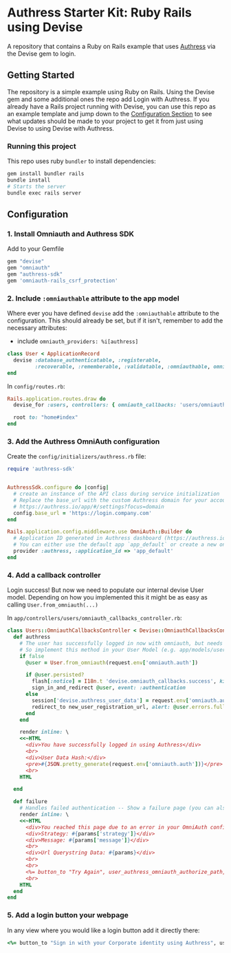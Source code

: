 # Authress Starter Kit: Ruby Rails using Devise

A repository that contains a Ruby on Rails example that uses [Authress](https://authress.io) via the Devise gem to login.

## Getting Started
The repository is a simple example using Ruby on Rails. Using the Devise gem and some additional ones the repo add Login with Authress. If you already have a Rails project running with Devise, you can use this repo as an example template and jump down to the [Configuration Section](#configuration) to see what updates should be made to your project to get it from just using Devise to using Devise with Authress.

### Running this project
This repo uses ruby `bundler` to install dependencies:

```sh
gem install bundler rails
bundle install
# Starts the server
bundle exec rails server
```

## Configuration

### 1. Install Omniauth and Authress SDK

Add to your Gemfile
```rb
gem "devise"
gem "omniauth"
gem "authress-sdk"
gem 'omniauth-rails_csrf_protection'
```

### 2. Include `:omniauthable` attribute to the app model
Where ever you have defined `devise` add the `:omniauthable` attribute to the configuration. This should already be set, but if it isn't, remember to add the necessary attributes:
* include `omniauth_providers: %i[authress]`

```rb
class User < ApplicationRecord
  devise :database_authenticatable, :registerable,
         :recoverable, :rememberable, :validatable, :omniauthable, omniauth_providers: %i[authress]
end
```

In `config/routes.rb`:

```rb
Rails.application.routes.draw do
  devise_for :users, controllers: { omniauth_callbacks: 'users/omniauth_callbacks' }

  root to: "home#index" 
end
```

### 3. Add the Authress OmniAuth configuration

Create the `config/initializers/authress.rb` file:

```rb
require 'authress-sdk'


AuthressSdk.configure do |config|
  # create an instance of the API class during service initialization
  # Replace the base_url with the custom Authress domain for your account
  # https://authress.io/app/#/settings?focus=domain
  config.base_url = 'https://login.company.com'
end

Rails.application.config.middleware.use OmniAuth::Builder do
  # Application ID generated in Authress dashboard (https://authress.io/app/#/settings?focus=applications)
  # You can either use the default app `app_default` or create a new one
  provider :authress, :application_id => 'app_default'
end

```

### 4. Add a callback controller

Login success! But now we need to populate our internal devise User model. Depending on how you implemented this it might be as easy as calling `User.from_omniauth(...)`

In `app/controllers/users/omniauth_callbacks_controller.rb`:

```rb
class Users::OmniauthCallbacksController < Devise::OmniauthCallbacksController
  def authress
    # The user has successfully logged in now with omniauth, but needs to be converted to your user model.
    # So implement this method in your User Model (e.g. app/models/user.rb) so that the @user is populated with the data that you need
    if false
      @user = User.from_omniauth(request.env['omniauth.auth'])

      if @user.persisted?
        flash[:notice] = I18n.t 'devise.omniauth_callbacks.success', kind: 'Authress'
        sign_in_and_redirect @user, event: :authentication
      else
        session['devise.authress_user_data'] = request.env['omniauth.auth'].except('extra') # Removing extra as it can overflow some session stores
        redirect_to new_user_registration_url, alert: @user.errors.full_messages.join("\n")
      end
    end

    render inline: \
    <<~HTML
      <div>You have successfully logged in using Authress</div>
      <br>
      <div>User Data Hash:</div>
      <pre>#{JSON.pretty_generate(request.env['omniauth.auth'])}</pre>
      <br>
    HTML

  end

  def failure
    # Handles failed authentication -- Show a failure page (you can also handle with a redirect)
    render inline: \
    <<~HTML
      <div>You reached this page due to an error in your OmniAuth configuration. Check the server logs</div>
      <div>Strategy: #{params['strategy']}</div>
      <div>Message: #{params['message']}</div>
      <br>
      <div>Url Querystring Data: #{params}</div>
      <br>
      <br>
      <%= button_to "Try Again", user_authress_omniauth_authorize_path, method: :post %>
      <br>
    HTML
  end
end
```

### 5. Add a login button your webpage

In any view where you would like a login button add it directly there:

```rb
<%= button_to "Sign in with your Corporate identity using Authress", user_authress_omniauth_authorize_path, method: :post %>
```